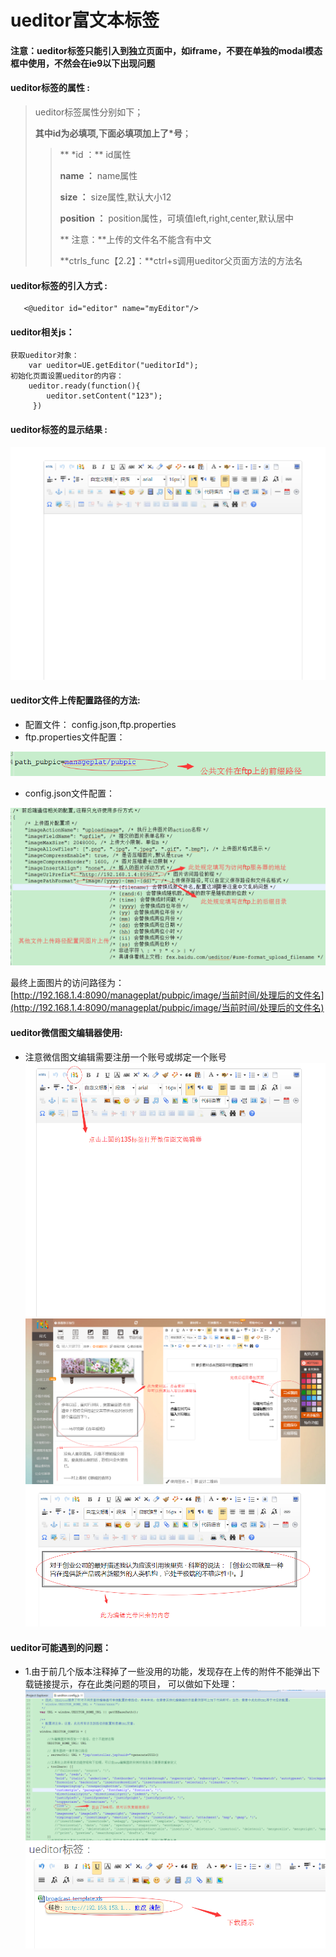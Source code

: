 # ueditor**富文本标签**

#### 注意：ueditor标签只能引入到独立页面中，如iframe，不要在单独的modal模态框中使用，不然会在ie9以下出现问题

#### ueditor**标签的属性 :**

> ueditor标签属性分别如下；
>
> **其中id为必填项,下面必填项加上了\*号**；
>
> > ** \*id ：** id属性
> >
> > **name ：** name属性
> >
> > **size ：** size属性,默认大小12
> >
> > **position ：** position属性，可填值left,right,center,默认居中
> >
> > ** 注意：**上传的文件名不能含有中文
> >
> > **ctrls\_func【2.2】：**ctrl+s调用ueditor父页面方法的方法名

#### ueditor标签的引入方式 :

```
   <@ueditor id="editor" name="myEditor"/>
```
#### ueditor相关js：
    获取ueditor对象：
        var ueditor=UE.getEditor("ueditorId");
    初始化页面设置ueditor的内容：
        ueditor.ready(function(){
	 	    ueditor.setContent("123");
	     })

#### ueditor标签的显示结果 :

![](/assets/ueditor.png)

#### ueditor文件上传配置路径的方法:

* 配置文件： config.json,ftp.properties
* ftp.properties文件配置：

![](/assets/ueditor_pubpath.png)

* config.json文件配置：

![](/assets/ueditor_pubpath2.png)

最终上面图片的访问路径为：[http://192.168.1.4:8090/manageplat/pubpic/image/当前时间/处理后的文件名](http://192.168.1.4:8090/manageplat/pubpic/image/当前时间/处理后的文件名)

#### ueditor微信图文编辑器使用:

* 注意微信图文编辑需要注册一个账号或绑定一个账号
  ![](/assets/ueditor_weixin.png)
  ![](/assets/ueditor_weixin2.png)
  ![](/assets/ueditor_weixin3.png)
  
  
  

#### ueditor可能遇到的问题：

* 1.由于前几个版本注释掉了一些没用的功能，发现存在上传的附件不能弹出下载链接提示，存在此类问题的项目，
  可以做如下处理：
  ![](/assets/ueditor_ques1.png)
  ![](/assets/ueditor_ques2.png)



